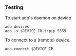 ### Testing

To start adb's daemon on device

```
adb devices
adb -s $DEVICE_ID tcpip 5555
```

To connect to a (remote) device
```
adb connect $DEVICE_IP
```
